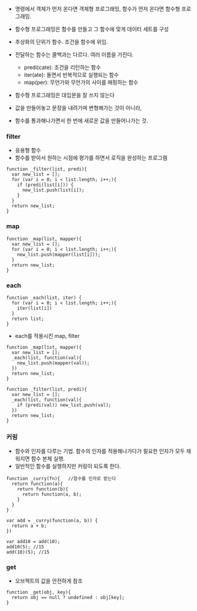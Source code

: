 - 명령에서 객체가 먼저 온다면 객체형 프로그래밍, 함수가 먼저 온다면 함수형 프로그래밍.
- 함수형 프로그래밍은 함수를 만들고 그 함수에 맞게 데이터 세트를 구성
- 추상화의 단위가 함수. 조건을 함수에 위임.

- 전달하는 함수는 콜백과는 다르다. 여러 이름을 가진다.
  - predi(cate): 조건을 리턴하는 함수
  - iter(ate): 돌면서 반복적으로 실행되는 함수
  - map(per): 무언가와 무언가의 사이를 매핑하는 함수

- 함수형 프로그래밍은 대입문을 잘 쓰지 않는다
- 값을 만들어놓고 문장을 내려가며 변형해가는 것이 아니라,
- 함수를 통과해나가면서 한 번에 새로운 값을 만들어나가는 것.

### filter
- 응용형 함수
- 함수를 받아서 원하는 시점에 평가를 하면서 로직을 완성하는 프로그램
~~~
function _filter(list, predi){
  var new_list = [];
  for (var i = 0; i < list.length; i++;){
    if (predi(list[i])) {
      new_list.push(list[i]);
    }
  }
  return new_list;
}
~~~

### map
~~~
function _map(list, mapper){
  var new_list = [];
  for (var i = 0; i < list.length; i++;){
    new_list.push(mapper(list[i]));
  }
  return new_list;
}
~~~

### each
~~~
function _each(list, iter) {
  for (var i = 0; i < list.length; i++;){
    iter(list[i])
  }
  return list;
}
~~~
- each를 적용시킨 map, filter
~~~
function _map(list, mapper){
  var new_list = [];
  _each(list, function(val){
    new_list.push(mapper(val));
  })
  return new_list;
}

function _filter(list, predi){
  var new_list = [];
  _each(list, function(val){
    if (predi(val)) new_list.push(val);
  })
  return new_list;
}
~~~


### 커링
- 함수와 인자를 다루는 기법. 함수의 인자를 적용해나가다가 필요한 인자가 모두 채워지면 함수 본체 실행.
- 일반적인 함수를 실행하지만 커링이 되도록 한다.
~~~
function _curry(fn){   //함수를 인자로 받는다
  return function(a){
    return function(b){
      return function(a, b);
    }
  }
}

var add = _curry(function(a, b)) {
  return a + b;
})

var add10 = add(10);
add10(5); //15
add(10)(5); //15
~~~

### get
- 오브젝트의 값을 안전하게 참조
~~~
function _get(obj, key){
  return obj == null ? undefined : obj[key];
}

~~~